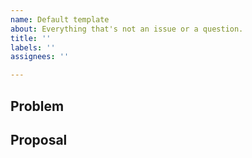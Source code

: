 ```yaml
---
name: Default template
about: Everything that's not an issue or a question.
title: ''
labels: ''
assignees: ''

---
```


## Problem 

## Proposal
